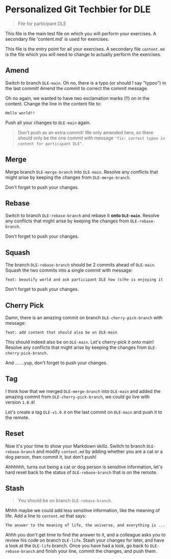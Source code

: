 # Personalized Git Techbier for DLE

> File for participant DLE

This file is the main test file on which you will perform your exercises. A
secondary file 'content.md' is used for  exercises.

This file is the entry point for all your exercises. A secondary file
`content.md` is the file which you will need to change to actually perform the
exercises.

## Amend

Switch to branch `DLE-main`. Oh no, there is a typo (or should I say "typoo") in
the last commit! Amend the commit to correct the commit message.

Oh no again, we wanted to have two exclamation marks (!!) on in the content.
Change the line in the content file to:

```
Hello world!!
```

Push all your changes to `DLE-main` again.

> Don't push as an extra commit! We only amended here, so there should only be
> the one commit with message
> `"fix: correct typoo in content for participant DLE"`.

## Merge

Merge branch `DLE-merge-branch` into `DLE-main`. Resolve any conflicts that might arise
by keeping the changes from `DLE-merge-branch`.

Don't forget to push your changes.

## Rebase

Switch to branch `DLE-rebase-branch` and rebase it **onto `DLE-main`**. Resolve any
conflicts that might arise by keeping the changes from `DLE-rebase-branch`.

Don't forget to push your changes.

## Squash

The branch `DLE-rebase-branch` should be 2 commits ahead of `DLE-main`. Squash the two
commits into a single commit with message:

```
feat: beautify world and ask participant DLE how (s)he is enjoying it
```

Don't forget to push your changes.

## Cherry Pick

Damn, there is an amazing commit on branch `DLE-cherry-pick-branch` with message:

```
feat: add content that should also be on DLE-main
```

This should indeed also be on `DLE-main`. Let's cherry-pick it onto main! Resolve
any conflicts that might arise by keeping the changes from `DLE-cherry-pick-branch`.

And ...
...yup, don't forget to push your changes.

## Tag

I think how that we merged `DLE-merge-branch` into `DLE-main` and added the amazing
commit from `DLE-cherry-pick-branch`, we could go live with version `1.0.0`!

Let's create a tag `DLE-v1.0.0` on the last commit on `DLE-main` and push it to the
remote.

## Reset

Now it's your time to show your Markdown skillz. Switch to branch `DLE-rebase-branch`
and modify `content.md` by adding whether you are a cat or a dog person, then
commit it, but don't push!

Ahhhhhh, turns out being a cat or dog person is sensitive information, let's
hard reset back to the status of `DLE-rebase-branch` that is on the remote.

## Stash

> You should be on branch `DLE-rebase-branch`.

Mhhh maybe we could add less sensitive information, like the meaning of life.
Add a line to `content.md` that says:

```
The answer to the meaning of life, the universe, and everything is ...
```

Ahhh you don't get time to find the answer to it, and a colleague asks you to
review his code on branch `DLE-life`. Stash your changes for later, and have a
look at the `DLE-life` branch. Once you have had a look, go back to
`DLE-rebase-branch` and finish your line, commit the changes, and push them.
